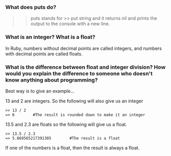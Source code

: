 ### What does puts do?

>> puts stands for >> put string and it returns nil and prints the output to the console with a new line.

### What is an integer? What is a float?

In Ruby, numbers without decimal points are called integers, and numbers with decimal points are called floats.

### What is the difference between float and integer division? How would you explain the difference to someone who doesn't know anything about programming?

Best way is to give an example...

13 and 2 are integers. So the following will also give us an integer

```
>> 13 / 2
=> 6		#The result is rounded down to make it an integer
```

13.5 and 2.3 are floats so the following will give us a float.

```
>> 13.5 / 2.3
=> 5.869565217391305		#The result is a float
```

If one of the numbers is a float, then the result is always a float.